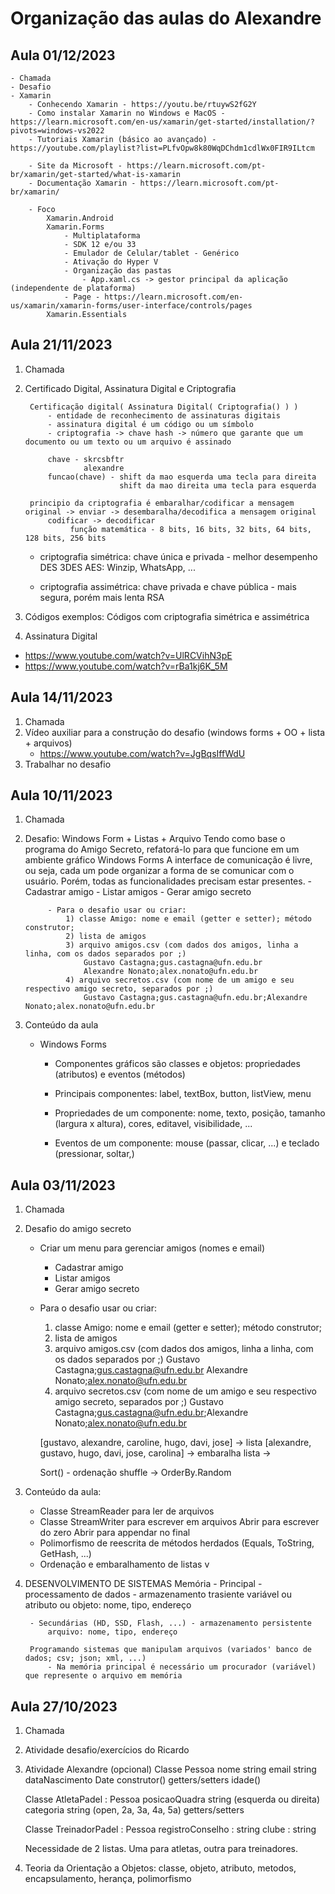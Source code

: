 # Organização das aulas do Alexandre

## Aula 01/12/2023
    - Chamada
    - Desafio
    - Xamarin
        - Conhecendo Xamarin - https://youtu.be/rtuywS2fG2Y
        - Como instalar Xamarin no Windows e MacOS - https://learn.microsoft.com/en-us/xamarin/get-started/installation/?pivots=windows-vs2022
        - Tutoriais Xamarin (básico ao avançado) - https://youtube.com/playlist?list=PLfvOpw8k80WqDChdm1cdlWx0FIR9ILtcm 
        
        - Site da Microsoft - https://learn.microsoft.com/pt-br/xamarin/get-started/what-is-xamarin
        - Documentação Xamarin - https://learn.microsoft.com/pt-br/xamarin/

        - Foco
            Xamarin.Android
            Xamarin.Forms
                - Multiplataforma
                - SDK 12 e/ou 33
                - Emulador de Celular/tablet - Genérico
                - Ativação do Hyper V
                - Organização das pastas
                    - App.xaml.cs -> gestor principal da aplicação (independente de plataforma)
                - Page - https://learn.microsoft.com/en-us/xamarin/xamarin-forms/user-interface/controls/pages
            Xamarin.Essentials


## Aula 21/11/2023
1) Chamada
2) Certificado Digital, Assinatura Digital e Criptografia
        
        Certificação digital( Assinatura Digital( Criptografia() ) )
            - entidade de reconhecimento de assinaturas digitais
            - assinatura digital é um código ou um símbolo
            - criptografia -> chave hash -> número que garante que um documento ou um texto ou um arquivo é assinado

            chave - skrcsbftr
                    alexandre
            funcao(chave) - shift da mao esquerda uma tecla para direita
                            shift da mao direita uma tecla para esquerda

        principio da criptografia é embaralhar/codificar a mensagem original -> enviar -> desembaralha/decodifica a mensagem original
            codificar -> decodificar
                 função matemática - 8 bits, 16 bits, 32 bits, 64 bits, 128 bits, 256 bits 

    - criptografia simétrica: chave única e privada - melhor desempenho 
        DES
        3DES
        AES: Winzip, WhatsApp, ...

    - criptografia assimétrica: chave privada e chave pública - mais segura, porém mais lenta
        RSA

3) Códigos exemplos: Códigos com criptografia simétrica e assimétrica

4) Assinatura Digital
- https://www.youtube.com/watch?v=UlRCVihN3pE
- https://www.youtube.com/watch?v=rBa1kj6K_5M


## Aula 14/11/2023
1) Chamada
2) Vídeo auxiliar para a construção do desafio (windows forms + OO + lista + arquivos)
    - https://www.youtube.com/watch?v=JgBqsIffWdU
3) Trabalhar no desafio



## Aula 10/11/2023
1) Chamada
2) Desafio: Windows Form + Listas + Arquivo
    Tendo como base o programa do Amigo Secreto, refatorá-lo para que funcione em um ambiente gráfico Windows Forms
        A interface de comunicação é livre, ou seja, cada um pode organizar a forma de se comunicar com o usuário. Porém, todas
        as funcionalidades precisam estar presentes.
            - Cadastrar amigo
            - Listar amigos
            - Gerar amigo secreto
    
            - Para o desafio usar ou criar:
                1) classe Amigo: nome e email (getter e setter); método construtor;
                2) lista de amigos
                3) arquivo amigos.csv (com dados dos amigos, linha a linha, com os dados separados por ;)
                    Gustavo Castagna;gus.castagna@ufn.edu.br
                    Alexandre Nonato;alex.nonato@ufn.edu.br
                4) arquivo secretos.csv (com nome de um amigo e seu respectivo amigo secreto, separados por ;)
                    Gustavo Castagna;gus.castagna@ufn.edu.br;Alexandre Nonato;alex.nonato@ufn.edu.br

3) Conteúdo da aula
    - Windows Forms
        - Componentes gráficos são classes e objetos: propriedades (atributos) e eventos (métodos)
        - Principais componentes: label, textBox, button, listView, menu

        - Propriedades de um componente: nome, texto, posição, tamanho (largura x altura), cores, editavel, visibilidade, ...
        - Eventos de um componente: mouse (passar, clicar, ...) e teclado (pressionar, soltar,)


## Aula 03/11/2023

1) Chamada
2) Desafio do amigo secreto
    - Criar um menu para gerenciar amigos (nomes e email)
        - Cadastrar amigo
        - Listar amigos
        - Gerar amigo secreto
    
    - Para o desafio usar ou criar:
        1) classe Amigo: nome e email (getter e setter); método construtor;
        2) lista de amigos
        3) arquivo amigos.csv (com dados dos amigos, linha a linha, com os dados separados por ;)
            Gustavo Castagna;gus.castagna@ufn.edu.br
            Alexandre Nonato;alex.nonato@ufn.edu.br
        4) arquivo secretos.csv (com nome de um amigo e seu respectivo amigo secreto, separados por ;)
            Gustavo Castagna;gus.castagna@ufn.edu.br;Alexandre Nonato;alex.nonato@ufn.edu.br

        [gustavo, alexandre, caroline, hugo, davi, jose] -> lista
        [alexandre, gustavo, hugo, davi, jose, carolina] -> embaralha lista -> 

        Sort() - ordenação
        shuffle -> OrderBy.Random


3) Conteúdo da aula:
    - Classe StreamReader para ler de arquivos
    - Classe StreamWriter para escrever em arquivos
        Abrir para escrever do zero
        Abrir para appendar no final
    - Polimorfismo de reescrita de métodos herdados (Equals, ToString, GetHash, ...)
    - Ordenação e embaralhamento de listas
v
4)
    DESENVOLVIMENTO DE SISTEMAS
    Memória
        - Principal - processamento de dados - armazenamento trasiente
            variável ou atributo ou objeto: nome, tipo, endereço

        - Secundárias (HD, SSD, Flash, ...) - armazenamento persistente
            arquivo: nome, tipo, endereço

        Programando sistemas que manipulam arquivos (variados' banco de dados; csv; json; xml, ...)
            - Na memória principal é necessário um procurador (variável) que represente o arquivo em memória


## Aula 27/10/2023

1) Chamada
2) Atividade desafio/exercícios do Ricardo
3) Atividade Alexandre (opcional)
    Classe Pessoa
        nome string
        email string
        dataNascimento Date 
        construtor()
        getters/setters
        idade()

    Classe AtletaPadel : Pessoa
        posicaoQuadra string (esquerda ou direita)
        categoria string (open, 2a, 3a, 4a, 5a)
        getters/setters

    Classe TreinadorPadel : Pessoa
        registroConselho : string
        clube : string

    


    Necessidade de 2 listas. Uma para atletas, outra para treinadores.
        
4) Teoria da Orientação a Objetos: classe, objeto, atributo, metodos, encapsulamento, herança, polimorfismo